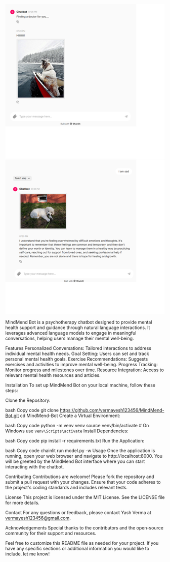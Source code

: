 ![MindMend Bot](https://github.com/vermayesh123456/MindMend-Bot/blob/main/Untitled1.png)
![](https://github.com/vermayesh123456/MindMend-Bot/blob/main/Untitled2.png)



MindMend Bot is a psychotherapy chatbot designed to provide mental health support and guidance through natural language interactions. It leverages advanced language models to engage in meaningful conversations, helping users manage their mental well-being.

Features
Personalized Conversations: Tailored interactions to address individual mental health needs.
Goal Setting: Users can set and track personal mental health goals.
Exercise Recommendations: Suggests exercises and activities to improve mental well-being.
Progress Tracking: Monitor progress and milestones over time.
Resource Integration: Access to relevant mental health resources and articles.


Installation
To set up MindMend Bot on your local machine, follow these steps:

Clone the Repository:

bash
Copy code
git clone https://github.com/vermayesh123456/MindMend-Bot.git
cd MindMend-Bot
Create a Virtual Environment:

bash
Copy code
python -m venv venv
source venv/bin/activate  # On Windows use `venv\Scripts\activate`
Install Dependencies:

bash
Copy code
pip install -r requirements.txt
Run the Application:

bash
Copy code
chainlit run model.py -w
Usage
Once the application is running, open your web browser and navigate to http://localhost:8000. You will be greeted by the MindMend Bot interface where you can start interacting with the chatbot.

Contributing
Contributions are welcome! Please fork the repository and submit a pull request with your changes. Ensure that your code adheres to the project's coding standards and includes relevant tests.

License
This project is licensed under the MIT License. See the LICENSE file for more details.

Contact
For any questions or feedback, please contact Yash Verma at vermayesh123456@gmail.com.

Acknowledgements
Special thanks to the contributors and the open-source community for their support and resources.

Feel free to customize this README file as needed for your project. If you have any specific sections or additional information you would like to include, let me know!
